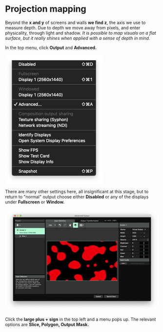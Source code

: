 # Projection mapping

Beyond the **x and y** of screens and walls **we find z**, the axis we use to measure depth. Due to depth we move away from pixels, and enter physicality, through light and shadow. _It is possible to map visuals on a flat surface, but it really shines when applied with a sense of depth in mind._

In the top menu, click **Output** and **Advanced.**

![](../../../.gitbook/assets/resolume-advanced.png)

There are many other settings here, all insignificant at this stage, but to return to "normal" output choose either **Disabled** or any of the displays under **Fullscreen** or **Window.**

![](../../../.gitbook/assets/resolume-advanced-window.png)

Click the **large plus + sign** in the top left and a menu pops up. The relevant options are **Slice, Polygon, Output Mask.**

